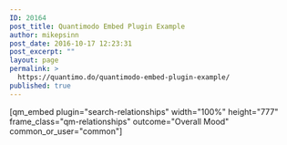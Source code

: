 ```yaml
---
ID: 20164
post_title: Quantimodo Embed Plugin Example
author: mikepsinn
post_date: 2016-10-17 12:23:31
post_excerpt: ""
layout: page
permalink: >
  https://quantimo.do/quantimodo-embed-plugin-example/
published: true
---
```

[qm_embed plugin="search-relationships" width="100%" height="777" frame_class="qm-relationships" outcome="Overall Mood" common_or_user="common"]